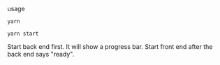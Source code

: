 usage

```
yarn

yarn start
```

Start back end first. It will show a progress bar. Start front end after the back end says "ready".